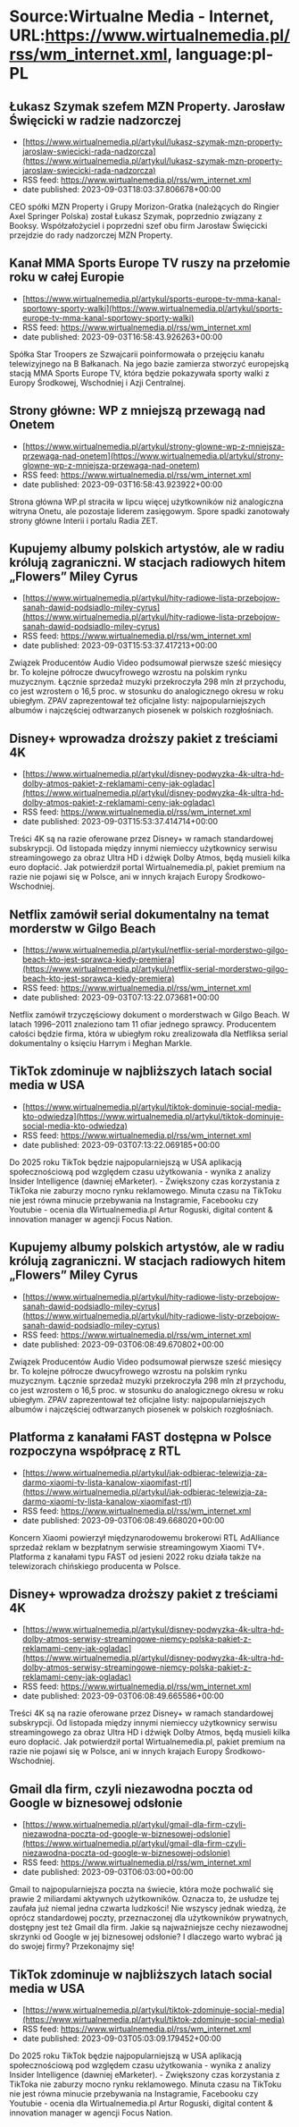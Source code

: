 # Source:Wirtualne Media - Internet, URL:https://www.wirtualnemedia.pl/rss/wm_internet.xml, language:pl-PL

## Łukasz Szymak szefem MZN Property. Jarosław Święcicki w radzie nadzorczej
 - [https://www.wirtualnemedia.pl/artykul/lukasz-szymak-mzn-property-jaroslaw-swiecicki-rada-nadzorcza](https://www.wirtualnemedia.pl/artykul/lukasz-szymak-mzn-property-jaroslaw-swiecicki-rada-nadzorcza)
 - RSS feed: https://www.wirtualnemedia.pl/rss/wm_internet.xml
 - date published: 2023-09-03T18:03:37.806678+00:00

CEO spółki MZN Property i Grupy Morizon-Gratka (należących do Ringier Axel Springer Polska) został Łukasz Szymak, poprzednio związany z Booksy. Współzałożyciel i poprzedni szef obu firm Jarosław Święcicki przejdzie do rady nadzorczej MZN Property.

## Kanał MMA Sports Europe TV ruszy na przełomie roku w całej Europie
 - [https://www.wirtualnemedia.pl/artykul/sports-europe-tv-mma-kanal-sportowy-sporty-walki](https://www.wirtualnemedia.pl/artykul/sports-europe-tv-mma-kanal-sportowy-sporty-walki)
 - RSS feed: https://www.wirtualnemedia.pl/rss/wm_internet.xml
 - date published: 2023-09-03T16:58:43.926263+00:00

Spółka Star Troopers ze Szwajcarii poinformowała o przejęciu kanału telewizyjnego na B Bałkanach. Na jego bazie zamierza stworzyć europejską stacją MMA Sports Europe TV, która będzie pokazywała sporty walki z Europy Środkowej, Wschodniej i Azji Centralnej.

## Strony główne: WP z mniejszą przewagą nad Onetem
 - [https://www.wirtualnemedia.pl/artykul/strony-glowne-wp-z-mniejsza-przewaga-nad-onetem](https://www.wirtualnemedia.pl/artykul/strony-glowne-wp-z-mniejsza-przewaga-nad-onetem)
 - RSS feed: https://www.wirtualnemedia.pl/rss/wm_internet.xml
 - date published: 2023-09-03T16:58:43.923922+00:00

Strona główna WP.pl straciła w lipcu więcej użytkowników niż analogiczna witryna Onetu, ale pozostaje liderem zasięgowym. Spore spadki zanotowały strony główne Interii i portalu Radia ZET.

## Kupujemy albumy polskich artystów, ale w radiu królują zagraniczni. W stacjach radiowych hitem „Flowers” Miley Cyrus
 - [https://www.wirtualnemedia.pl/artykul/hity-radiowe-lista-przebojow-sanah-dawid-podsiadlo-miley-cyrus](https://www.wirtualnemedia.pl/artykul/hity-radiowe-lista-przebojow-sanah-dawid-podsiadlo-miley-cyrus)
 - RSS feed: https://www.wirtualnemedia.pl/rss/wm_internet.xml
 - date published: 2023-09-03T15:53:37.417213+00:00

Związek Producentów Audio Video podsumował pierwsze sześć miesięcy br. To kolejne półrocze dwucyfrowego wzrostu na polskim rynku muzycznym. Łącznie sprzedaż muzyki przekroczyła 298 mln zł przychodu, co jest wzrostem o 16,5 proc. w stosunku do analogicznego okresu w roku ubiegłym. ZPAV zaprezentował też oficjalne listy: najpopularniejszych albumów i najczęściej odtwarzanych piosenek w polskich rozgłośniach.

## Disney+ wprowadza droższy pakiet z treściami 4K
 - [https://www.wirtualnemedia.pl/artykul/disney-podwyzka-4k-ultra-hd-dolby-atmos-pakiet-z-reklamami-ceny-jak-ogladac](https://www.wirtualnemedia.pl/artykul/disney-podwyzka-4k-ultra-hd-dolby-atmos-pakiet-z-reklamami-ceny-jak-ogladac)
 - RSS feed: https://www.wirtualnemedia.pl/rss/wm_internet.xml
 - date published: 2023-09-03T15:53:37.414714+00:00

Treści 4K są na razie oferowane przez Disney+ w ramach standardowej subskrypcji. Od listopada między innymi niemieccy użytkownicy serwisu streamingowego za obraz Ultra HD i dźwięk Dolby Atmos, będą musieli kilka euro dopłacić. Jak potwierdził portal Wirtualnemedia.pl, pakiet premium na razie nie pojawi się w Polsce, ani w innych krajach Europy Środkowo-Wschodniej.

## Netflix zamówił serial dokumentalny na temat morderstw w Gilgo Beach
 - [https://www.wirtualnemedia.pl/artykul/netflix-serial-morderstwo-gilgo-beach-kto-jest-sprawca-kiedy-premiera](https://www.wirtualnemedia.pl/artykul/netflix-serial-morderstwo-gilgo-beach-kto-jest-sprawca-kiedy-premiera)
 - RSS feed: https://www.wirtualnemedia.pl/rss/wm_internet.xml
 - date published: 2023-09-03T07:13:22.073681+00:00

Netflix zamówił trzyczęściowy dokument o morderstwach w Gilgo Beach. W latach 1996–2011 znaleziono tam 11 ofiar jednego sprawcy. Producentem całości będzie firma, która w ubiegłym roku zrealizowała dla Netfliksa serial dokumentalny o księciu Harrym i Meghan Markle.

## TikTok zdominuje w najbliższych latach social media w USA
 - [https://www.wirtualnemedia.pl/artykul/tiktok-dominuje-social-media-kto-odwiedza](https://www.wirtualnemedia.pl/artykul/tiktok-dominuje-social-media-kto-odwiedza)
 - RSS feed: https://www.wirtualnemedia.pl/rss/wm_internet.xml
 - date published: 2023-09-03T07:13:22.069185+00:00

Do 2025 roku TikTok będzie najpopularniejszą w USA aplikacją społecznościową pod względem czasu użytkowania - wynika z analizy Insider Intelligence (dawniej eMarketer). - Zwiększony czas korzystania z TikToka nie zaburzy mocno rynku reklamowego. Minuta czasu na TikToku nie jest równa minucie przebywania na Instagramie, Facebooku czy Youtubie - ocenia dla Wirtualnemedia.pl Artur Roguski, digital content & innovation manager w agencji Focus Nation.

## Kupujemy albumy polskich artystów, ale w radiu królują zagraniczni. W stacjach radiowych hitem „Flowers” Miley Cyrus
 - [https://www.wirtualnemedia.pl/artykul/hity-radiowe-listy-przebojow-sanah-dawid-podsiadlo-miley-cyrus](https://www.wirtualnemedia.pl/artykul/hity-radiowe-listy-przebojow-sanah-dawid-podsiadlo-miley-cyrus)
 - RSS feed: https://www.wirtualnemedia.pl/rss/wm_internet.xml
 - date published: 2023-09-03T06:08:49.670802+00:00

Związek Producentów Audio Video podsumował pierwsze sześć miesięcy br. To kolejne półrocze dwucyfrowego wzrostu na polskim rynku muzycznym. Łącznie sprzedaż muzyki przekroczyła 298 mln zł przychodu, co jest wzrostem o 16,5 proc. w stosunku do analogicznego okresu w roku ubiegłym. ZPAV zaprezentował też oficjalne listy: najpopularniejszych albumów i najczęściej odtwarzanych piosenek w polskich rozgłośniach.

## Platforma z kanałami FAST dostępna w Polsce rozpoczyna współpracę z RTL
 - [https://www.wirtualnemedia.pl/artykul/jak-odbierac-telewizja-za-darmo-xiaomi-tv-lista-kanalow-xiaomifast-rtl](https://www.wirtualnemedia.pl/artykul/jak-odbierac-telewizja-za-darmo-xiaomi-tv-lista-kanalow-xiaomifast-rtl)
 - RSS feed: https://www.wirtualnemedia.pl/rss/wm_internet.xml
 - date published: 2023-09-03T06:08:49.668020+00:00

Koncern Xiaomi powierzył międzynarodowemu brokerowi RTL AdAlliance sprzedaż reklam w bezpłatnym serwisie streamingowym Xiaomi TV+. Platforma z kanałami typu FAST od jesieni 2022 roku działa także na telewizorach chińskiego producenta w Polsce.

## Disney+ wprowadza droższy pakiet z treściami 4K
 - [https://www.wirtualnemedia.pl/artykul/disney-podwyzka-4k-ultra-hd-dolby-atmos-serwisy-streamingowe-niemcy-polska-pakiet-z-reklamami-ceny-jak-ogladac](https://www.wirtualnemedia.pl/artykul/disney-podwyzka-4k-ultra-hd-dolby-atmos-serwisy-streamingowe-niemcy-polska-pakiet-z-reklamami-ceny-jak-ogladac)
 - RSS feed: https://www.wirtualnemedia.pl/rss/wm_internet.xml
 - date published: 2023-09-03T06:08:49.665586+00:00

Treści 4K są na razie oferowane przez Disney+ w ramach standardowej subskrypcji. Od listopada między innymi niemieccy użytkownicy serwisu streamingowego za obraz Ultra HD i dźwięk Dolby Atmos, będą musieli kilka euro dopłacić. Jak potwierdził portal Wirtualnemedia.pl, pakiet premium na razie nie pojawi się w Polsce, ani w innych krajach Europy Środkowo-Wschodniej.

## Gmail dla firm, czyli niezawodna poczta od Google w biznesowej odsłonie
 - [https://www.wirtualnemedia.pl/artykul/gmail-dla-firm-czyli-niezawodna-poczta-od-google-w-biznesowej-odslonie](https://www.wirtualnemedia.pl/artykul/gmail-dla-firm-czyli-niezawodna-poczta-od-google-w-biznesowej-odslonie)
 - RSS feed: https://www.wirtualnemedia.pl/rss/wm_internet.xml
 - date published: 2023-09-03T06:03:00+00:00

Gmail to najpopularniejsza poczta na świecie, która może pochwalić się prawie 2 miliardami aktywnych użytkowników. Oznacza to, że usłudze tej zaufała już niemal jedna czwarta ludzkości! Nie wszyscy jednak wiedzą, że oprócz standardowej poczty, przeznaczonej dla użytkowników prywatnych, dostępny jest też Gmail dla firm. Jakie są najważniejsze cechy niezawodnej skrzynki od Google w jej biznesowej odsłonie? I dlaczego warto wybrać ją do swojej firmy? Przekonajmy się!

## TikTok zdominuje w najbliższych latach social media w USA
 - [https://www.wirtualnemedia.pl/artykul/tiktok-zdominuje-social-media](https://www.wirtualnemedia.pl/artykul/tiktok-zdominuje-social-media)
 - RSS feed: https://www.wirtualnemedia.pl/rss/wm_internet.xml
 - date published: 2023-09-03T05:03:09.179452+00:00

Do 2025 roku TikTok będzie najpopularniejszą w USA aplikacją społecznościową pod względem czasu użytkowania - wynika z analizy Insider Intelligence (dawniej eMarketer). - Zwiększony czas korzystania z TikToka nie zaburzy mocno rynku reklamowego. Minuta czasu na TikToku nie jest równa minucie przebywania na Instagramie, Facebooku czy Youtubie - ocenia dla Wirtualnemedia.pl Artur Roguski, digital content & innovation manager w agencji Focus Nation.

